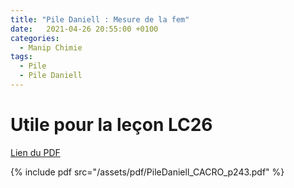 ```yaml
---
title: "Pile Daniell : Mesure de la fem"
date:   2021-04-26 20:55:00 +0100
categories:
  - Manip Chimie
tags:
  - Pile
  - Pile Daniell
---
```


# Utile pour la leçon LC26

[Lien du PDF](assets/pdf/PileDaniell_CACRO_p243.pdf)

{% include pdf src="/assets/pdf/PileDaniell_CACRO_p243.pdf" %}
